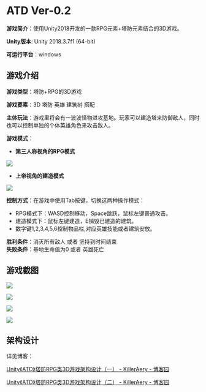 # ATD Ver-0.2

**游戏简介**：使用Unity2018开发的一款RPG元素+塔防元素结合的3D游戏。

**Unity版本**: Unity 2018.3.7f1 (64-bit)

**可运行平台**：windows

## 游戏介绍


**游戏类型**：塔防+RPG的3D游戏

**游戏要素**：3D 塔防 英雄 建筑树 搭配

**主体玩法**：游戏里将会有一波波怪物进攻基地。玩家可以建造塔来防御敌人，同时也可以控制单独的个体英雄角色来攻击敌人。

**游戏模式**：

- **第三人称视角的RPG模式**

![](https://github.com/ima-games/ATD/blob/master/MarkDown_Image/screenshot%20(1).png)


- **上帝视角的建造模式**

![](https://github.com/ima-games/ATD/blob/master/MarkDown_Image/screenshot%20(2).png)


**控制方式**：在游戏中使用Tab按键，切换这两种操作模式：
- RPG模式下：WASD控制移动，Space跳跃，鼠标左键普通攻击。
- 建造模式下：鼠标左键建造，E销毁已建造的建筑。
- 数字键1,2,3,4,5,6控制物品栏,对应英雄技能或者建筑安放。

**胜利条件**：消灭所有敌人 或者 坚持到时间结束  
**失败条件**：基地生命值为0 或者 英雄死亡


## 游戏截图

![](https://github.com/ima-games/ATD/blob/master/MarkDown_Image/screenshot%20(1).png)

![](https://github.com/ima-games/ATD/blob/master/MarkDown_Image/screenshot%20(2).png)

![](https://github.com/ima-games/ATD/blob/master/MarkDown_Image/screenshot%20(3).png)

![](https://github.com/ima-games/ATD/blob/master/MarkDown_Image/screenshot%20(4).png)

## 架构设计

详见博客：

[Unity《ATD》塔防RPG类3D游戏架构设计（一） - KillerAery - 博客园](https://www.cnblogs.com/KillerAery/p/11191222.html)

[Unity《ATD》塔防RPG类3D游戏架构设计（二） - KillerAery - 博客园](https://www.cnblogs.com/KillerAery/p/11197175.html)
